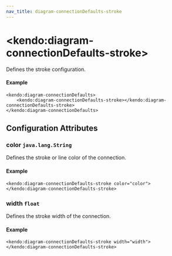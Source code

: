 ```yaml
---
nav_title: diagram-connectionDefaults-stroke
---
```


# \<kendo:diagram-connectionDefaults-stroke\>

Defines the stroke configuration.

#### Example
    <kendo:diagram-connectionDefaults>
        <kendo:diagram-connectionDefaults-stroke></kendo:diagram-connectionDefaults-stroke>
    </kendo:diagram-connectionDefaults>

## Configuration Attributes

### color `java.lang.String`

Defines the stroke or line color of the connection.

#### Example
    <kendo:diagram-connectionDefaults-stroke color="color">
    </kendo:diagram-connectionDefaults-stroke>

### width `float`

Defines the stroke width of the connection.

#### Example
    <kendo:diagram-connectionDefaults-stroke width="width">
    </kendo:diagram-connectionDefaults-stroke>

